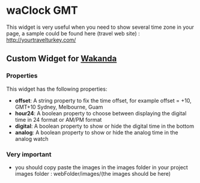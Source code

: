 # waClock GMT  This widget is very useful when you need to show several time zone in your page, a sample could be found here (travel web site) : http://yourtravelturkey.com/ ## Custom Widget for [Wakanda](http://wakanda.org)### PropertiesThis widget has the following properties:* __offset__: A string property to fix the time offset, for example offset = +10, GMT+10	 Sydney, Melbourne, Guam* __hour24__: A boolean property to choose between displaying the digital time in 24 format or AM/PM format* __digital__: A boolean property to show or hide the digital time in the bottom* __analog__: A boolean property to show or hide the analog time in the analog watch### Very important* you should copy paste the images in the images folder in your project images folder : webFolder/images/(the images should be here)